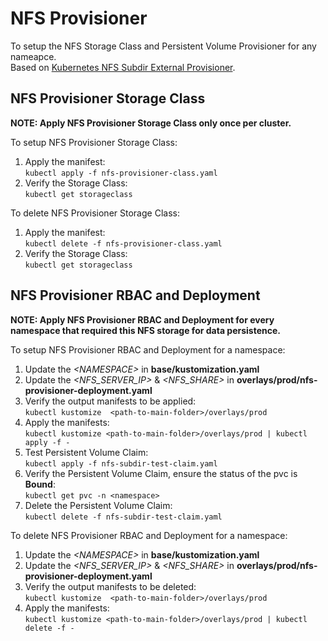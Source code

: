 # NFS Provisioner
To setup the NFS Storage Class and Persistent Volume Provisioner for any nameapce.  
Based on [Kubernetes NFS Subdir External Provisioner](https://github.com/kubernetes-sigs/nfs-subdir-external-provisioner).  
  
## NFS Provisioner Storage Class
**NOTE: Apply NFS Provisioner Storage Class only once per cluster.**  
  
To setup NFS Provisioner Storage Class:
1. Apply the manifest:  
   `kubectl apply -f nfs-provisioner-class.yaml`
1. Verify the Storage Class:  
   `kubectl get storageclass`
  
To delete NFS Provisioner Storage Class:
1. Apply the manifest:  
   `kubectl delete -f nfs-provisioner-class.yaml`
2. Verify the Storage Class:  
   `kubectl get storageclass`
  
## NFS Provisioner RBAC and Deployment
**NOTE: Apply NFS Provisioner RBAC and Deployment for every namespace that required this NFS storage for data persistence.**  

To setup NFS Provisioner RBAC and Deployment for a namespace:
1. Update the *\<NAMESPACE\>* in **base/kustomization.yaml**
2. Update the *<NFS_SERVER_IP>* & *<NFS_SHARE>* in **overlays/prod/nfs-provisioner-deployment.yaml**
3. Verify the output manifests to be applied:  
   `kubectl kustomize  <path-to-main-folder>/overlays/prod`
4. Apply the manifests:  
   `kubectl kustomize <path-to-main-folder>/overlays/prod | kubectl apply -f -`
5. Test Persistent Volume Claim:  
   `kubectl apply -f nfs-subdir-test-claim.yaml`
6. Verify the Persistent Volume Claim, ensure the status of the pvc is **Bound**:  
   `kubectl get pvc -n <namespace>`
7. Delete the Persistent Volume Claim:  
   `kubectl delete -f nfs-subdir-test-claim.yaml`
   
To delete NFS Provisioner RBAC and Deployment for a namespace:
1. Update the *\<NAMESPACE\>* in **base/kustomization.yaml**
2. Update the *<NFS_SERVER_IP>* & *<NFS_SHARE>* in **overlays/prod/nfs-provisioner-deployment.yaml**
3. Verify the output manifests to be deleted:  
   `kubectl kustomize  <path-to-main-folder>/overlays/prod`
4. Apply the manifests:  
   `kubectl kustomize <path-to-main-folder>/overlays/prod | kubectl delete -f -`
